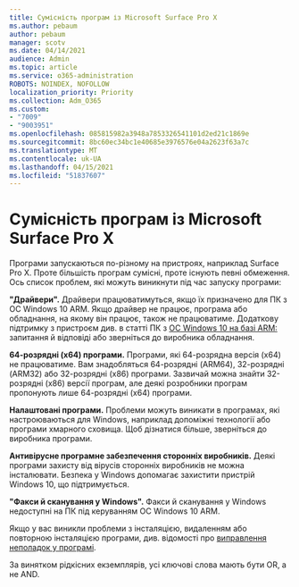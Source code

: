 ```yaml
---
title: Сумісність програм із Microsoft Surface Pro X
ms.author: pebaum
author: pebaum
manager: scotv
ms.date: 04/14/2021
audience: Admin
ms.topic: article
ms.service: o365-administration
ROBOTS: NOINDEX, NOFOLLOW
localization_priority: Priority
ms.collection: Adm_O365
ms.custom:
- "7009"
- "9003951"
ms.openlocfilehash: 085815982a3948a7853326541101d2ed21c1869e
ms.sourcegitcommit: 8bc60ec34bc1e40685e3976576e04a2623f63a7c
ms.translationtype: MT
ms.contentlocale: uk-UA
ms.lasthandoff: 04/15/2021
ms.locfileid: "51837607"
---
```

# <a name="app-compatibility-with-microsoft-surface-pro-x"></a>Сумісність програм із Microsoft Surface Pro X

Програми запускаються по-різному на пристроях, наприклад Surface Pro X. Проте більшість програм сумісні, проте існують певні обмеження. Ось список проблем, які можуть виникнути під час запуску програми: 

**"Драйвери".** Драйвери працюватимуться, якщо їх призначено для ПК з ОС Windows 10 ARM. Якщо драйвер не працює, програма або обладнання, на якому він працює, також не працюватиме. Додаткову підтримку з пристроєм див. в статті ПК з [ОС Windows 10 на базі ARM:](https://support.microsoft.com/windows/windows-10-arm-based-pcs-faq-477f51df-2e3b-f68f-31b0-06f5e4f8ebb5) запитання й відповіді або зверніться до виробника обладнання.

**64-розрядні (x64) програми.** Програми, які 64-розрядна версія (x64) не працюватиме. Вам знадобляться 64-розрядні (ARM64), 32-розрядні (ARM32) або 32-розрядні (x86) програми. Зазвичай можна знайти 32-розрядні (x86) версії програм, але деякі розробники програм пропонують лише 64-розрядні (x64) програми.

**Налаштовані програми.** Проблеми можуть виникати в програмах, які настроюваються для Windows, наприклад допоміжні технології або програми хмарного сховища. Щоб дізнатися більше, зверніться до виробника програми.

**Антивірусне програмне забезпечення сторонніх виробників.** Деякі програми захисту від вірусів сторонніх виробників не можна інсталювати. Безпека у Windows допомагає захистити пристрій Windows 10, що підтримується.

**"Факси й сканування у Windows".** Факси й сканування у Windows недоступні на ПК під керуванням ОС Windows 10 ARM.

Якщо у вас виникли проблеми з інсталяцією, видаленням або повторною інсталяцією програми, див. відомості про [виправлення неполадок у програмі](https://docs.microsoft.com/troubleshoot/mem/intune/troubleshoot-app-install#app-troubleshooting-details).

За винятком рідкісних екземплярів, усі ключові слова мають бути OR, а не AND.